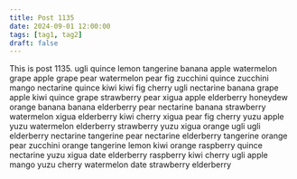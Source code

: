 ```yaml
---
title: Post 1135
date: 2024-09-01 12:00:00
tags: [tag1, tag2]
draft: false
---
```

This is post 1135.
ugli
quince
lemon
tangerine
banana
apple
watermelon
grape
apple
grape
pear
watermelon
pear
fig
zucchini
quince
zucchini
mango
nectarine
quince
kiwi
kiwi
fig
cherry
ugli
nectarine
banana
grape
apple
kiwi
quince
grape
strawberry
pear
xigua
apple
elderberry
honeydew
orange
banana
banana
elderberry
pear
nectarine
banana
strawberry
watermelon
xigua
elderberry
kiwi
cherry
xigua
pear
fig
cherry
yuzu
apple
yuzu
watermelon
elderberry
strawberry
yuzu
xigua
orange
ugli
ugli
elderberry
nectarine
tangerine
pear
nectarine
elderberry
tangerine
orange
pear
zucchini
orange
tangerine
lemon
kiwi
orange
raspberry
quince
nectarine
yuzu
xigua
date
elderberry
raspberry
kiwi
cherry
ugli
apple
mango
yuzu
cherry
watermelon
date
strawberry
elderberry
